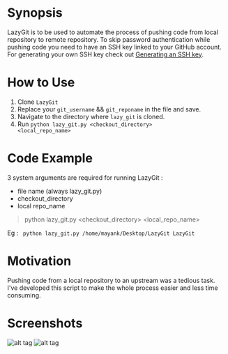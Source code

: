 # Synopsis
LazyGit is to be used to automate the process of pushing code from local repository to remote repository. 
To skip password authentication while pushing code you need to have an SSH key linked to your GitHub account. 
For generating your own SSH key check out [Generating an SSH key](https://help.github.com/articles/generating-an-ssh-key/).

# How to Use
1. Clone <code>LazyGit</code>
2. Replace your <code>git_username</code> && <code>git_reponame</code> in the file and save.
3. Navigate to the directory where <code>lazy_git</code> is cloned.
4. Run <code>python lazy_git.py \<checkout_directory\> \<local_repo_name\></code>

# Code Example
3 system arguments are required for running LazyGit :

- file name (always lazy_git.py)
- checkout_directory 
- local repo_name

> python lazy_git.py \<checkout_directory\> \<local_repo_name\>

Eg : <code> python lazy_git.py /home/mayank/Desktop/LazyGit LazyGit </code>

# Motivation
Pushing code from a local repository to an upstream was a tedious task. 
I've developed this script to make the whole process easier and less time consuming.

# Screenshots
![alt tag](https://github.com/mayank26saxena/LazyGit/blob/master/screenshots/screenshot1.png)
![alt tag](https://github.com/mayank26saxena/LazyGit/blob/master/screenshots/screenshot2.png)
